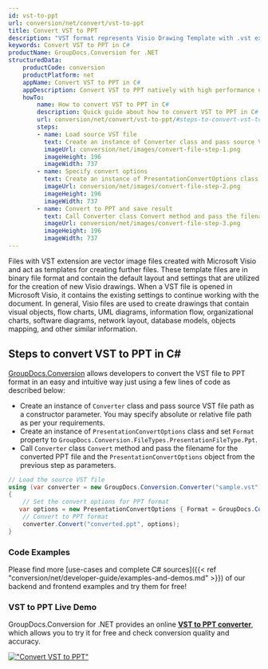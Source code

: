 ```yaml
---
id: vst-to-ppt
url: conversion/net/convert/vst-to-ppt
title: Convert VST to PPT
description: "VST format represents Visio Drawing Template with .vst extension. Learn how to convert VST to PPT file programmatically in C# language using GroupDocs.Conversion for .NET library."
keywords: Convert VST to PPT in C#
productName: GroupDocs.Conversion for .NET
structuredData:
    productCode: conversion
    productPlatform: net
    appName: Convert VST to PPT in C#
    appDescription: Convert VST to PPT natively with high performance using C# language and server side GroupDocs.Conversion for .NET APIs, without the use of any software like Microsoft or Open Office.
    howTo:
        name: How to convert VST to PPT in C# 
        description: Quick guide about how to convert VST to PPT in C# with high performance and accuracy.
        url: conversion/net/convert/vst-to-ppt/#steps-to-convert-vst-to-ppt-in-c
        steps:
        - name: Load source VST file 
          text: Create an instance of Converter class and pass source VST file path as a constructor parameter. You may specify absolute or relative file path as per your requirements. 
          imageUrl: conversion/net/images/convert-file-step-1.png
          imageHeight: 196
          imageWidth: 737
        - name: Specify convert options 
          text: Create an instance of PresentationConvertOptions class.
          imageUrl: conversion/net/images/convert-file-step-2.png
          imageHeight: 196
          imageWidth: 737
        - name: Convert to PPT and save result 
          text: Call Converter class Convert method and pass the filename for the converted HTML file and the PresentationConvertOptions object from the previous step as parameters.
          imageUrl: conversion/net/images/convert-file-step-3.png
          imageHeight: 196
          imageWidth: 737
---
```


Files with VST extension are vector image files created with Microsoft Visio and act as templates for creating further files. These template files are in binary file format and contain the default layout and settings that are utilized for the creation of new Visio drawings. When a VST file is opened in Microsoft Visio, it contains the existing settings to continue working with the document. In general, Visio files are used to create drawings that contain visual objects, flow charts, UML diagrams, information flow, organizational charts, software diagrams, network layout, database models, objects mapping, and other similar information.

## Steps to convert VST to PPT in C#

[GroupDocs.Conversion](https://products.groupdocs.com/conversion/net) allows developers to convert the VST file to PPT format in an easy and intuitive way just using a few lines of code as described below:

* Create an instance of `Converter` class and pass source VST file path as a constructor parameter. You may specify absolute or relative file path as per your requirements. 
* Create an instance of `PresentationConvertOptions` class and set `Format` property to `GroupDocs.Conversion.FileTypes.PresentationFileType.Ppt`.
* Call `Converter` class `Convert` method and pass the filename for the converted PPT file and the `PresentationConvertOptions` object from the previous step as parameters.

```csharp
// Load the source VST file
using (var converter = new GroupDocs.Conversion.Converter("sample.vst"))
{
    // Set the convert options for PPT format
   var options = new PresentationConvertOptions { Format = GroupDocs.Conversion.FileTypes.PresentationFileType.Ppt };
    // Convert to PPT format
    converter.Convert("converted.ppt", options);
}
```

### Code Examples

Please find more [use-cases and complete C# sources]({{< ref "conversion/net/developer-guide/examples-and-demos.md" >}}) of our backend and frontend examples and try them for free!

### VST to PPT Live Demo

GroupDocs.Conversion for .NET provides an online [**VST to PPT converter**](https://products.groupdocs.app/conversion/vst-to-ppt), which allows you to try it for free and check conversion quality and accuracy.

[!["Convert VST to PPT"](conversion/net/images/convert-to-ppt/convert-vst-to-ppt.png)](https://products.groupdocs.app/conversion/vst-to-ppt)